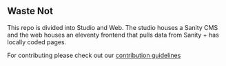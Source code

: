 ## Waste Not

This repo is divided into Studio and Web. The studio houses a Sanity CMS and the web houses an eleventy frontend that pulls data from Sanity + has locally coded pages.

For contributing please check out our [contribution guidelines](https://wastenot.world/contribution-guidelines)
